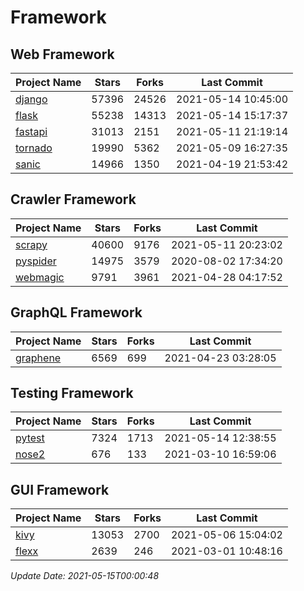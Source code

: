 # Framework

## Web Framework
| Project Name | Stars | Forks | Last Commit |
| ------------ | ----- | ----- | ----------- |
| [django](https://github.com/django/django) | 57396 | 24526 | 2021-05-14 10:45:00 |
| [flask](https://github.com/pallets/flask) | 55238 | 14313 | 2021-05-14 15:17:37 |
| [fastapi](https://github.com/tiangolo/fastapi) | 31013 | 2151 | 2021-05-11 21:19:14 |
| [tornado](https://github.com/tornadoweb/tornado) | 19990 | 5362 | 2021-05-09 16:27:35 |
| [sanic](https://github.com/sanic-org/sanic) | 14966 | 1350 | 2021-04-19 21:53:42 |

## Crawler Framework
| Project Name | Stars | Forks | Last Commit |
| ------------ | ----- | ----- | ----------- |
| [scrapy](https://github.com/scrapy/scrapy) | 40600 | 9176 | 2021-05-11 20:23:02 |
| [pyspider](https://github.com/binux/pyspider) | 14975 | 3579 | 2020-08-02 17:34:20 |
| [webmagic](https://github.com/code4craft/webmagic) | 9791 | 3961 | 2021-04-28 04:17:52 |

## GraphQL Framework
| Project Name | Stars | Forks | Last Commit |
| ------------ | ----- | ----- | ----------- |
| [graphene](https://github.com/graphql-python/graphene) | 6569 | 699 | 2021-04-23 03:28:05 |

## Testing Framework
| Project Name | Stars | Forks | Last Commit |
| ------------ | ----- | ----- | ----------- |
| [pytest](https://github.com/pytest-dev/pytest) | 7324 | 1713 | 2021-05-14 12:38:55 |
| [nose2](https://github.com/nose-devs/nose2) | 676 | 133 | 2021-03-10 16:59:06 |

## GUI Framework
| Project Name | Stars | Forks | Last Commit |
| ------------ | ----- | ----- | ----------- |
| [kivy](https://github.com/kivy/kivy) | 13053 | 2700 | 2021-05-06 15:04:02 |
| [flexx](https://github.com/flexxui/flexx) | 2639 | 246 | 2021-03-01 10:48:16 |

*Update Date: 2021-05-15T00:00:48*